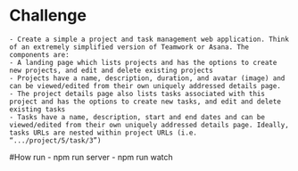 # Challenge
    - Create a simple a project and task management web application. Think of an extremely simplified version of Teamwork or Asana. The components are:
    - A landing page which lists projects and has the options to create new projects, and edit and delete existing projects
    - Projects have a name, description, duration, and avatar (image) and can be viewed/edited from their own uniquely addressed details page.
    - The project details page also lists tasks associated with this project and has the options to create new tasks, and edit and delete existing tasks
    - Tasks have a name, description, start and end dates and can be viewed/edited from their own uniquely addressed details page. Ideally, tasks URLs are nested within project URLs (i.e. “.../project/5/task/3”)

#How run
    - npm run server
    - npm run watch

